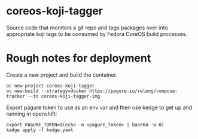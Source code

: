# coreos-koji-tagger

Source code that monitors a git repo and tags packages over into
appropriate koji tags to be consumed by Fedora CoreOS build processes.

# Rough notes for deployment

Create a new project and build the container.

```
oc new-project coreos-koji-tagger
oc new-build --strategy=docker https://pagure.io/releng/compose-tracker --to coreos-koji-tagger-img
```

Export pagure token to use as an env var and then use kedge to
get up and running in openshift:

```
export PAGURE_TOKEN=$(echo -n <pagure_token> | base64 -w 0)
kedge apply -f kedge.yaml
```
